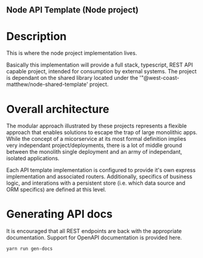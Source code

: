 ## Node API Template (Node project)

# Description
This is where the node project implementation lives. 

Basically this implementation will provide a full stack, typescript, REST API capable project, intended for consumption by external systems. The project is dependant on the shared library located under the '"@west-coast-matthew/node-shared-template' project. 


# Overall architecture

The modular approach illustrated by these projects represents a flexible approach that enables solutions to escape the trap of large monolithic apps. While the concept of a micorservice at its most formal definition implies very independant project/deployments, there is a lot of middle ground between the monolith single deployment and an army of independant, isolated applications. 

Each API template implementation is configured to provide it's own express implementation and associated routers. Additionally, specifics of business logic, and interations with a persistent store (i.e. which data source and ORM specifics) are defined at this level.


# Generating API docs

It is encouraged that all REST endpoints are back with the appropriate documentation. Support for OpenAPI documentation is provided here. 

`yarn run gen-docs`